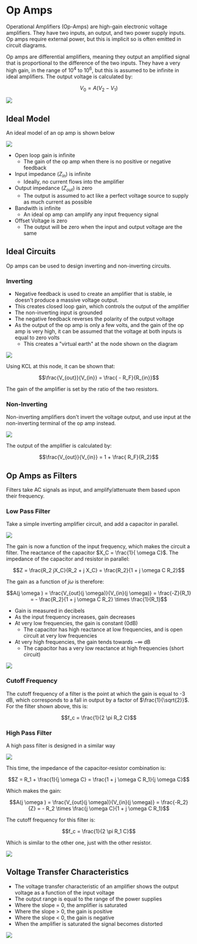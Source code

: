 # Op Amps

Operational Amplifiers (Op-Amps) are high-gain electronic voltage amplifiers. They have two inputs, an output, and two power supply inputs. Op amps require external power, but this is implicit so is often emitted in circuit diagrams.

Op amps are differential amplifiers, meaning they output an amplified signal that is proportional to the difference of the two inputs. They have a very high gain, in the range of $10^4$ to $10^6$, but this is assumed to be infinite in ideal amplifiers. The output voltage is calculated by:

$$V_0 = A(V_2 - V_1)$$

![](./img/opamp.png)

## Ideal Model

An ideal model of an op amp is shown below

![](./img/opamp-ideal.png)

- Open loop gain is infinite
  - The gain of the op amp when there is no positive or negative feedback
- Input impedance ($Z_{in}$) is infinite
  - Ideally, no current flows into the amplifier
- Output impedance ($Z_{out}$) is zero
  - The output is assumed to act like a perfect voltage source to supply as much current as possible
- Bandwith is infinite
  - An ideal op amp can amplify any input frequency signal
- Offset Voltage is zero
  - The output will be zero when the input and output voltage are the same

## Ideal Circuits

Op amps can be used to design inverting and non-inverting circuits.

### Inverting

- Negative feedback is used to create an amplifier that is stable, ie doesn't produce a massive voltage output.
- This creates closed loop gain, which controls the output of the amplifier
- The non-inverting input is grounded
- The negative feedback reverses the polarity of the output voltage
- As the output of the op amp is only a few volts, and the gain of the op amp is very high, it can be assumed that the voltage at both inputs is equal to zero volts
  - This creates a "virtual earth" at the node shown on the diagram

![](./img/inv-opamp.png)

Using KCL at this node, it can be shown that:

$$\frac{V_{out}}{V_{in}} = \frac{ - R_F}{R_{in}}$$

The gain of the amplifier is set by the ratio of the two resistors.

### Non-Inverting

Non-inverting amplifiers don't invert the voltage output, and use input at the non-inverting terminal of the op amp instead.

![](./img/noninv-opamp.png)

The output of the amplifier is calculated by:

$$\frac{V_{out}}{V_{in}} =  1 + \frac{ R_F}{R_2}$$

## Op Amps as Filters

Filters take AC signals as input, and amplify/attenuate them based upon their frequency.

### Low Pass Filter

Take a simple inverting amplifier circuit, and add a capacitor in parallel.

![](./img/active-lowpass.png)

The gain is now a function of the input frequency, which makes the circuit a filter. The reactance of the capacitor $X_C = \frac{1}{ \omega C}$. The impedance of the capacitor and resistor in parallel:

$$Z = \frac{R_2 jX_C}{R_2 + j X_C} = \frac{R_2}{1 + j \omega C R_2}$$

The gain as a function of $j\omega$ is therefore:

$$A(j \omega ) = \frac{V_{out}(j \omega)}{V_{in}(j \omega)} = \frac{-Z}{R_1} = - \frac{R_2}{1 + j \omega C R_2} \times \frac{1}{R_1}$$

- Gain is measured in decibels
- As the input frequency increases, gain decreases
- At very low frequencies, the gain is constant (0dB)
  - The capacitor has high reactance at low frequencies, and is open circuit at very low frequencies
- At very high frequencies, the gain tends towards $-\infty$ dB
  - The capacitor has a very low reactance at high frequencies (short circuit)

![](./img/active-lowpass-graph.png)

### Cutoff Frequency

The cutoff frequency of a filter is the point at which the gain is equal to -3 dB, which corresponds to a fall in output by a factor of $\frac{1}{\sqrt{2}}$. For the filter shown above, this is:

$$f_c = \frac{1}{2 \pi R_2 C}$$

### High Pass Filter

A high pass filter is designed in a similar way

![](./img/active-highpass.png)

This time, the impedance of the capacitor-resistor combination is:

$$Z = R_1 + \frac{1}{j \omega C} = \frac{1 + j \omega C R_1}{j \omega C}$$

Which makes the gain:

$$A(j \omega ) = \frac{V_{out}(j \omega)}{V_{in}(j \omega)} = \frac{-R_2}{Z} = - R_2 \times \frac{j \omega C}{1 + j \omega C R_1}$$

The cutoff frequency for this filter is:

$$f_c = \frac{1}{2 \pi R_1 C}$$

Which is similar to the other one, just with the other resistor.

![](./img/active-highpass-graph.png)

## Voltage Transfer Characteristics

- The voltage transfer characteristic of an amplifier shows the output voltage as a function of the input voltage
- The output range is equal to the range of the power supplies
- Where the slope = 0, the amplifier is saturated
- Where the slope > 0, the gain is positive
- Where the slope < 0, the gain is negative
- When the amplifier is saturated the signal becomes distorted

![](./img/opamp-vtf.png)
